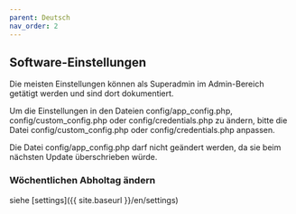 ```yaml
---
parent: Deutsch
nav_order: 2
---
```

## Software-Einstellungen

Die meisten Einstellungen können als Superadmin im Admin-Bereich getätigt werden und sind dort dokumentiert.

Um die Einstellungen in den Dateien config/app_config.php, config/custom_config.php oder config/credentials.php zu ändern, bitte die Datei config/custom_config.php oder config/credentials.php anpassen.

Die Datei config/app_config.php darf nicht geändert werden, da sie beim nächsten Update überschrieben würde.

### Wöchentlichen Abholtag ändern
siehe [settings]({{ site.baseurl }}/en/settings)
